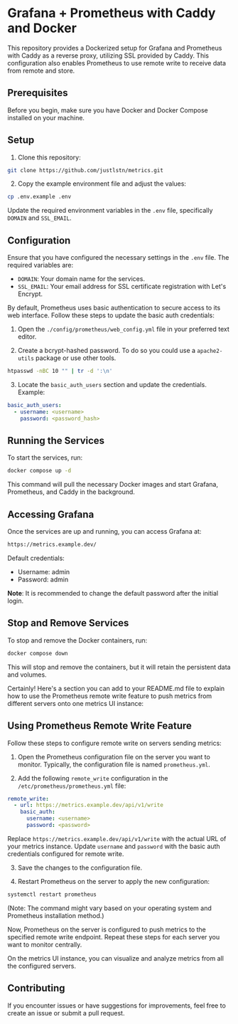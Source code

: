 # Grafana + Prometheus with Caddy and Docker

This repository provides a Dockerized setup for Grafana and Prometheus with Caddy as a reverse proxy, utilizing SSL provided by Caddy. This configuration also enables Prometheus to use remote write to receive data from remote and store.

## Prerequisites

Before you begin, make sure you have Docker and Docker Compose installed on your machine.

## Setup

1. Clone this repository:

```bash
git clone https://github.com/justlstn/metrics.git
```

2. Copy the example environment file and adjust the values:

```bash
cp .env.example .env
```

Update the required environment variables in the `.env` file, specifically `DOMAIN` and `SSL_EMAIL`.

## Configuration

Ensure that you have configured the necessary settings in the `.env` file. The required variables are:

- `DOMAIN`: Your domain name for the services.
- `SSL_EMAIL`: Your email address for SSL certificate registration with Let's Encrypt.

By default, Prometheus uses basic authentication to secure access to its web interface. Follow these steps to update the basic auth credentials:

1. Open the `./config/prometheus/web_config.yml` file in your preferred text editor.

2. Create a bcrypt-hashed password. To do so you could use a `apache2-utils` package or use other tools.

```bash
htpasswd -nBC 10 "" | tr -d ':\n'
```

3. Locate the `basic_auth_users` section and update the credentials. Example:

```yaml
basic_auth_users:
  - username: <username>
    password: <password_hash>
```

## Running the Services

To start the services, run:

```bash
docker compose up -d
```

This command will pull the necessary Docker images and start Grafana, Prometheus, and Caddy in the background.

## Accessing Grafana

Once the services are up and running, you can access Grafana at:

```bash
https://metrics.example.dev/
```

Default credentials:

- Username: admin
- Password: admin

**Note**: It is recommended to change the default password after the initial login.

## Stop and Remove Services

To stop and remove the Docker containers, run:

```bash
docker compose down
```

This will stop and remove the containers, but it will retain the persistent data and volumes.

Certainly! Here's a section you can add to your README.md file to explain how to use the Prometheus remote write feature to push metrics from different servers onto one metrics UI instance:

## Using Prometheus Remote Write Feature

Follow these steps to configure remote write on servers sending metrics:

1. Open the Prometheus configuration file on the server you want to monitor. Typically, the configuration file is named `prometheus.yml`.

2. Add the following `remote_write` configuration in the `/etc/prometheus/prometheus.yml` file:

```yaml
remote_write:
  - url: https://metrics.example.dev/api/v1/write
    basic_auth:
      username: <username>
      password: <password>
```

Replace `https://metrics.example.dev/api/v1/write` with the actual URL of your metrics instance. Update `username` and `password` with the basic auth credentials configured for remote write.

3. Save the changes to the configuration file.

4. Restart Prometheus on the server to apply the new configuration:

```bash
systemctl restart prometheus
```

(Note: The command might vary based on your operating system and Prometheus installation method.)

Now, Prometheus on the server is configured to push metrics to the specified remote write endpoint. Repeat these steps for each server you want to monitor centrally.

On the metrics UI instance, you can visualize and analyze metrics from all the configured servers.

## Contributing

If you encounter issues or have suggestions for improvements, feel free to create an issue or submit a pull request.